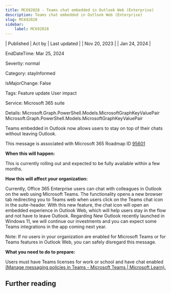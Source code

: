 ```yaml
---
title: MC692028 - Teams chat embedded in Outlook Web (Enterprise)
description: Teams chat embedded in Outlook Web (Enterprise)
slug: MC692028
sidebar:
    label: MC692028
---
```



| Published | Act by | Last updated |
| Nov 20, 2023 |  | Jan 24, 2024 |

EndDateTime: Mar 25, 2024

Severity: normal

Category: stayInformed

IsMajorChange: False

Tags: Feature update User impact

Service: Microsoft 365 suite

Details: Microsoft.Graph.PowerShell.Models.MicrosoftGraphKeyValuePair Microsoft.Graph.PowerShell.Models.MicrosoftGraphKeyValuePair

<p>Teams embedded in Outlook now allows users to stay on top of their chats without leaving Outlook.</p><p>This message is associated with Microsoft 365 Roadmap ID <a href="https://www.microsoft.com/microsoft-365/roadmap?filters=&amp;searchterms=95601" target="_blank">95601</a></p><p><b>When this will happen:</b></p><p>This is currently rolling out and expected to be fully available within a few months.</p><p><b>How this will affect your organization:</b></p><p>Currently, Office 365 Enterprise users can chat with colleagues in Outlook on the web using Microsoft Teams. The functionality opens a new browser tab redirecting you to Teams web when users click on the Teams chat icon in the suite-header. With this new feature, the chat icon will open an embedded experience in Outlook Web, which will help users stay in the flow and not have to leave Outlook. Regarding New Outlook recently launched in Windows 11, we will continue our investments and you can expect some Teams integrations in the app coming next year.</p><p>Note: If no users in your organization are enabled for Microsoft Teams or for Teams features in Outlook Web, you can safely disregard this message.</p><p><b>What you need to do to prepare:</b></p><p>Users must have Teams licenses for work or school and have chat enabled <a href="https://learn.microsoft.com/microsoftteams/messaging-policies-in-teams" target="_blank">(Manage messaging policies in Teams - Microsoft Teams | Microsoft Learn).</a></p>

## Further reading
